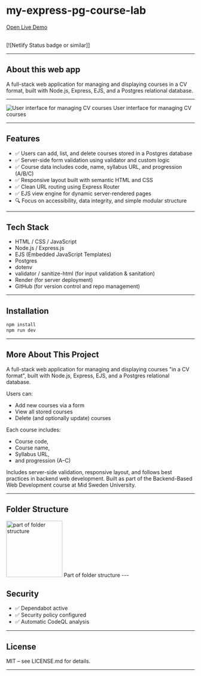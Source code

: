 # my-express-pg-course-lab

<a href="[https://your-deployment-link](https://my-express-pg-course-lab.onrender.com)" target="_blank" rel="noopener noreferrer">
Open Live Demo
</a> <br><br>

[![Netlify Status badge or similar]]

---

## About this web app

A full-stack web application for managing and displaying courses in a CV format, built with Node.js, Express, EJS, and a Postgres relational database.

---

<img src="https://github.com/user-attachments/assets/9526b68a-b6cb-43aa-bd93-5a219fff7b30" alt="User interface for managing CV courses" width="auto"/>
User interface for managing CV courses

---

## Features

- ✅ Users can add, list, and delete courses stored in a Postgres database
- ✅ Server-side form validation using validator and custom logic
- ✅ Course data includes code, name, syllabus URL, and progression (A/B/C)
- ✅ Responsive layout built with semantic HTML and CSS
- ✅ Clean URL routing using Express Router
- ✅ EJS view engine for dynamic server-rendered pages
- 🔍 Focus on accessibility, data integrity, and simple modular structure

---

## Tech Stack

- HTML / CSS / JavaScript
- Node.js / Express.js
- EJS (Embedded JavaScript Templates)
- Postgres
- dotenv
- validator / sanitize-html (for input validation & sanitation)
- Render (for server deployment)
- GitHub (for version control and repo management)

---

## Installation

```bash
npm install
npm run dev
```

---

## More About This Project

A full-stack web application for managing and displaying courses "in a CV format",
built with Node.js, Express, EJS, and a Postgres relational database.

Users can:

- Add new courses via a form
- View all stored courses
- Delete (and optionally update) courses

Each course includes:

- Course code,
- Course name,
- Syllabus URL,
- and progression (A–C)

Includes server-side validation, responsive layout, and follows best practices in backend web development.
Built as part of the Backend-Based Web Development course at Mid Sweden University.

---

## Folder Structure

<img src="https://github.com/user-attachments/assets/24b642df-9a06-4de8-9ba4-e787402c521a" alt="part of folder structure" width="150"/>
Part of folder structure
---

## Security

- ✅ Dependabot active
- ✅ Security policy configured
- ✅ Automatic CodeQL analysis

---

## License

MIT – see LICENSE.md for details.

---
